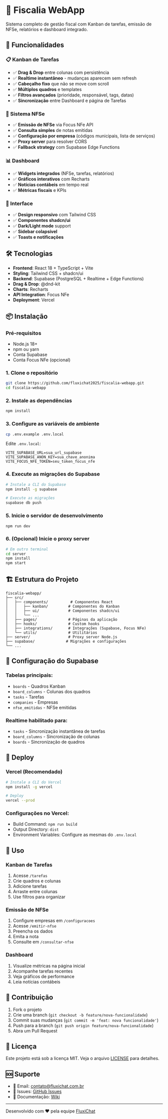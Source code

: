 # 🏢 Fiscalia WebApp

Sistema completo de gestão fiscal com Kanban de tarefas, emissão de NFSe, relatórios e dashboard integrado.

## 🚀 Funcionalidades

### 📋 Kanban de Tarefas
- ✅ **Drag & Drop** entre colunas com persistência
- ✅ **Realtime instantâneo** - mudanças aparecem sem refresh
- ✅ **Cabeçalho fixo** que não se move com scroll
- ✅ **Múltiplos quadros** e templates
- ✅ **Filtros avançados** (prioridade, responsável, tags, datas)
- ✅ **Sincronização** entre Dashboard e página de Tarefas

### 🧾 Sistema NFSe
- ✅ **Emissão de NFSe** via Focus NFe API
- ✅ **Consulta simples** de notas emitidas
- ✅ **Configuração por empresa** (códigos municipais, lista de serviços)
- ✅ **Proxy server** para resolver CORS
- ✅ **Fallback strategy** com Supabase Edge Functions

### 📊 Dashboard
- ✅ **Widgets integrados** (NFSe, tarefas, relatórios)
- ✅ **Gráficos interativos** com Recharts
- ✅ **Notícias contábeis** em tempo real
- ✅ **Métricas fiscais** e KPIs

### 🎨 Interface
- ✅ **Design responsivo** com Tailwind CSS
- ✅ **Componentes shadcn/ui**
- ✅ **Dark/Light mode** support
- ✅ **Sidebar colapsível**
- ✅ **Toasts e notificações**

## 🛠️ Tecnologias

- **Frontend**: React 18 + TypeScript + Vite
- **Styling**: Tailwind CSS + shadcn/ui
- **Backend**: Supabase (PostgreSQL + Realtime + Edge Functions)
- **Drag & Drop**: @dnd-kit
- **Charts**: Recharts
- **API Integration**: Focus NFe
- **Deployment**: Vercel

## 📦 Instalação

### Pré-requisitos
- Node.js 18+
- npm ou yarn
- Conta Supabase
- Conta Focus NFe (opcional)

### 1. Clone o repositório
```bash
git clone https://github.com/fluxichat2025/fiscalia-webapp.git
cd fiscalia-webapp
```

### 2. Instale as dependências
```bash
npm install
```

### 3. Configure as variáveis de ambiente
```bash
cp .env.example .env.local
```

Edite `.env.local`:
```env
VITE_SUPABASE_URL=sua_url_supabase
VITE_SUPABASE_ANON_KEY=sua_chave_anonima
VITE_FOCUS_NFE_TOKEN=seu_token_focus_nfe
```

### 4. Execute as migrações do Supabase
```bash
# Instale a CLI do Supabase
npm install -g supabase

# Execute as migrações
supabase db push
```

### 5. Inicie o servidor de desenvolvimento
```bash
npm run dev
```

### 6. (Opcional) Inicie o proxy server
```bash
# Em outro terminal
cd server
npm install
npm start
```

## 🏗️ Estrutura do Projeto

```
fiscalia-webapp/
├── src/
│   ├── components/          # Componentes React
│   │   ├── kanban/         # Componentes do Kanban
│   │   ├── ui/             # Componentes shadcn/ui
│   │   └── ...
│   ├── pages/              # Páginas da aplicação
│   ├── hooks/              # Custom hooks
│   ├── integrations/       # Integrações (Supabase, Focus NFe)
│   └── utils/              # Utilitários
├── server/                 # Proxy server Node.js
├── supabase/              # Migrações e configurações
└── ...
```

## 🔧 Configuração do Supabase

### Tabelas principais:
- `boards` - Quadros Kanban
- `board_columns` - Colunas dos quadros
- `tasks` - Tarefas
- `companies` - Empresas
- `nfse_emitidas` - NFSe emitidas

### Realtime habilitado para:
- `tasks` - Sincronização instantânea de tarefas
- `board_columns` - Sincronização de colunas
- `boards` - Sincronização de quadros

## 🚀 Deploy

### Vercel (Recomendado)
```bash
# Instale a CLI do Vercel
npm install -g vercel

# Deploy
vercel --prod
```

### Configurações no Vercel:
- Build Command: `npm run build`
- Output Directory: `dist`
- Environment Variables: Configure as mesmas do `.env.local`

## 📝 Uso

### Kanban de Tarefas
1. Acesse `/tarefas`
2. Crie quadros e colunas
3. Adicione tarefas
4. Arraste entre colunas
5. Use filtros para organizar

### Emissão de NFSe
1. Configure empresas em `/configuracoes`
2. Acesse `/emitir-nfse`
3. Preencha os dados
4. Emita a nota
5. Consulte em `/consultar-nfse`

### Dashboard
1. Visualize métricas na página inicial
2. Acompanhe tarefas recentes
3. Veja gráficos de performance
4. Leia notícias contábeis

## 🤝 Contribuição

1. Fork o projeto
2. Crie uma branch (`git checkout -b feature/nova-funcionalidade`)
3. Commit suas mudanças (`git commit -m 'feat: nova funcionalidade'`)
4. Push para a branch (`git push origin feature/nova-funcionalidade`)
5. Abra um Pull Request

## 📄 Licença

Este projeto está sob a licença MIT. Veja o arquivo [LICENSE](LICENSE) para detalhes.

## 🆘 Suporte

- 📧 Email: contato@fluxichat.com.br
- 🐛 Issues: [GitHub Issues](https://github.com/fluxichat2025/fiscalia-webapp/issues)
- 📖 Documentação: [Wiki](https://github.com/fluxichat2025/fiscalia-webapp/wiki)

---

Desenvolvido com ❤️ pela equipe [FluxiChat](https://github.com/fluxichat2025)
